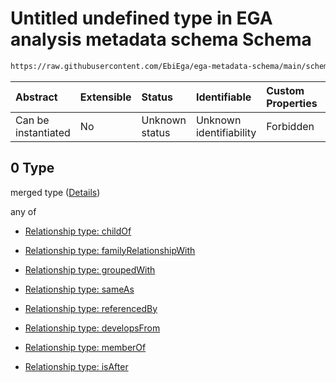 # Untitled undefined type in EGA analysis metadata schema Schema

```txt
https://raw.githubusercontent.com/EbiEga/ega-metadata-schema/main/schemas/EGA.analysis.json#/properties/analysisRelationships/items/allOf/1/anyOf/2/allOf/0
```



| Abstract            | Extensible | Status         | Identifiable            | Custom Properties | Additional Properties | Access Restrictions | Defined In                                                                       |
| :------------------ | :--------- | :------------- | :---------------------- | :---------------- | :-------------------- | :------------------ | :------------------------------------------------------------------------------- |
| Can be instantiated | No         | Unknown status | Unknown identifiability | Forbidden         | Allowed               | none                | [EGA.analysis.json\*](../../../schemas/EGA.analysis.json "open original schema") |

## 0 Type

merged type ([Details](ega-2-properties-analysis-relationships-items-allof-relationship-constraints-for-an-analysis-anyof-relationships-of-external-accessions-and-urls-optional-ones-allof-0.md))

any of

*   [Relationship type: childOf](ega-4-definitions-relationship-type-childof.md "check type definition")

*   [Relationship type: familyRelationshipWith](ega-4-definitions-relationship-type-familyrelationshipwith.md "check type definition")

*   [Relationship type: groupedWith](ega-4-definitions-relationship-type-groupedwith.md "check type definition")

*   [Relationship type: sameAs](ega-4-definitions-relationship-type-sameas.md "check type definition")

*   [Relationship type: referencedBy](ega-4-definitions-relationship-type-referencedby.md "check type definition")

*   [Relationship type: developsFrom](ega-4-definitions-relationship-type-developsfrom.md "check type definition")

*   [Relationship type: memberOf](ega-4-definitions-relationship-type-memberof.md "check type definition")

*   [Relationship type: isAfter](ega-4-definitions-relationship-type-isafter.md "check type definition")
